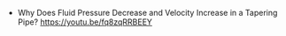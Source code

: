 - Why Does Fluid Pressure Decrease and Velocity Increase in a Tapering Pipe?
  https://youtu.be/fq8zqRRBEEY